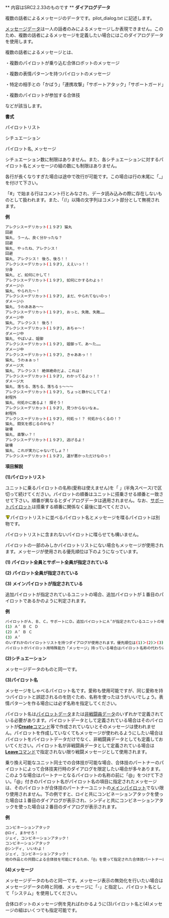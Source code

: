 ** 内容はSRC2.2.33のものです **
**ダイアログデータ**

複数の話者によるメッセージのデータです。pilot\_dialog.txt に記述します。

[メッセージデータ](メッセージデータ.md)は一人の話者のみによるメッセージしか表現できません。このため、複数の話者によるメッセージを定義したい場合にはこのダイアログデータを使用します。

複数の話者によるメッセージとは、

・複数のパイロットが乗り込む合体ロボットのメッセージ

・複数の表情パターンを持つパイロットのメッセージ

・特定の相手との「かばう」「連携攻撃」「サポートアタック」「サポートガード」

・複数のパイロットが参加する合体技

などが該当します。

**書式**

パイロットリスト

シチュエーション

パイロット名, メッセージ

シチュエーション数に制限はありません。また、各シチュエーションに対するパイロット名とメッセージの組の数にも制限はありません。

各行が長くなりすぎた場合は途中で改行が可能です。この場合は行の末尾に「\_」を付けて下さい。

「#」で始まる行はコメント行とみなされ、データ読み込みの際に存在しないものとして扱われます。また、「//」以降の文字列はコメント部分として無視されます。

**例**
```sh
アレクシス＝デリカット(１９才) 猫丸
回避
猫丸, うーん、良く分かったな？
回避
猫丸, やったね、アレクシス！
回避
猫丸, アレクシス！ 後ろ、後ろ！！
アレクシス＝デリカット(１９才), ええいっ！！
分身
猫丸, ど、如何にかして！
アレクシス＝デリカット(１９才), 如何にかするわよぅ！
ダメージ小
猫丸, やられた～！
アレクシス＝デリカット(１９才), まだ、やられてないのっ！
ダメージ小
猫丸, うわあああ～～
アレクシス＝デリカット(１９才), おっと、失敗、失敗……
ダメージ中
猫丸, アレクシス！ 後ろ！
アレクシス＝デリカット(１９才), あちゃ～！
ダメージ中
猫丸, やばいよ、姐御
アレクシス＝デリカット(１９才), 姐御って、あ～た……
ダメージ中
アレクシス＝デリカット(１９才), きゃああっ！！
猫丸, うわぁぁっ！
ダメージ大
猫丸, アレクシス！ 絶体絶命だよ、これは！
アレクシス＝デリカット(１９才), わかってるよっ！！
ダメージ大
猫丸, 落ちる、落ちる、落ちるぅ～～～
アレクシス＝デリカット(１９才), ちょっと静かにしててよ！
射程外
猫丸, 何処かに居るよ！ 探そう！
アレクシス＝デリカット(１９才), 見つからないなぁ…
射程外
アレクシス＝デリカット(１９才), 何処っ！？ 何処からくるの！？
猫丸, 闘気を感じるのかな？
破壊
猫丸, 直撃ぃ？！
アレクシス＝デリカット(１９才), 逃げるよ！
破壊
猫丸, これが実力じゃないでしょ？！
アレクシス＝デリカット(１９才), 運が悪かっただけなのっ！
```

**項目解説**

**(1)パイロットリスト**

ユニットに乗るパイロットの名称(愛称は使えません)を「 」(半角スペース)で区切って続けてください。パイロットの順番はユニットに搭乗させる順番と一致させて下さい。順番が異なるとダイアログデータは適用されません。なお、[サポートパイロット](サポートパイロット.md)は搭乗する順番に関係なく最後に並べてください。

![](../images/bm0.gif)パイロットリストに並べるパイロット名とメッセージを喋るパイロットは別物です。

パイロットリストに含まれないパイロットに喋らせても構いません。

パイロットの一部のみしかパイロットリストにない場合もメッセージが使用されます。メッセージが使用される優先順位は下のようになっています。

**(1) パイロット全員とサポート全員が指定されている**

**(2) パイロット全員が指定されている**

**(3) メインパイロットが指定されている**

追加パイロットが指定されているユニットの場合、追加パイロットが１番目のパイロットであるかのように判定されます。

**例**
```sh
パイロットがＡ、Ｂ、Ｃ。サポートにＤ。追加パイロットにＡ’が指定されているユニットの場合は、
(1) Ａ’ Ｂ Ｃ Ｄ
(2) Ａ’ Ｂ Ｃ
(3) Ａ’
のいずれかのパイロットリストを持つダイアログが使用されます。優先順位は(1)＞(2)＞(3)です。
パイロットがパイロット用特殊能力「メッセージ」持っている場合はパイロット名称の代わりにメッセージ能力で指定したメッセージタイプを指定して下さい。
```

**(2)シチュエーション**

メッセージデータのものと同一です。

**(3)パイロット名**

メッセージをしゃべるパイロット名です。愛称も使用可能ですが、同じ愛称を持つパイロットと誤認されるのを防ぐため、名称を使ったほうがいいでしょう。表情パターンを作る場合には必ず名称を指定してください。

パイロット名は[パイロットデータ](パイロットデータ.md)または[非戦闘員データ](非戦闘員データ.md)のいずれかで定義されている必要があります。パイロットデータとして定義されている場合はそのパイロットが[**Create**コマンド](Createコマンド.md)等で作成されていないとそのメッセージは使われません。パイロットを作成していなくてもメッセージが使われるようにしたい場合はパイロットをパイロットデータだけでなく、非戦闘員データとしても定義しておいてください。パイロット名が非戦闘員データとして定義されている場合は[**Leave**コマンド](Leaveコマンド.md)で指定されない限り戦闘メッセージとして使用されます。

乗り換え可能なユニット同士での合体技が可能な場合、合体技のパートナーのパイロットによって合体技実行時のダイアログを限定したい場合が多々あります。このような場合はパートナーとなるパイロットの名称の前に「@」をつけて下さい。「@」付きのパイロット名がパイロット名の項目に指定されたメッセージは、そのパイロットが合体技のパートナーユニットの[メインパイロット](メインパイロット.md)でない限り使用されません。下の例ですと、ロイと共にコンビネーションアタックを使った場合は１番目のダイアログが表示され、シンディと共にコンビネーションアタックを使った場合は２番目のダイアログが表示されます。

**例**
```sh
コンビネーションアタック
@ロイ, まかせろ！
ジェイ, コンビネーションアタック！
コンビネーションアタック
@シンディ, いいわよ！
ジェイ, コンビネーションアタック！
他の作品との共闘による合体技を可能にするため、「@」を使って指定された合体技パートナーに対してはダイアログデータのパイロット定義チェックが行われません。(「@」で指定されたパイロットのパイロットデータが読み込まれていなくてもエラーにならない。)
```

**(4)メッセージ**

メッセージデータのものと同一です。メッセージ表示の無効化を行いたい場合はメッセージデータの時と同様、メッセージに「-」と指定し、パイロット名として「システム」を使用してください。

合体ロボットのメッセージ例を見ればわかるように(3)パイロット名と(4)メッセージの組はいくつでも指定可能です。
